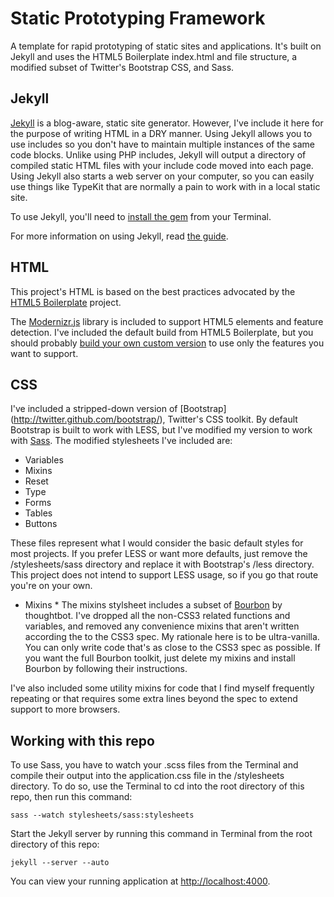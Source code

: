 Static Prototyping Framework
============================

A template for rapid prototyping of static sites and applications. It's built on Jekyll and uses the HTML5 Boilerplate index.html and file structure, a modified subset of Twitter's Bootstrap CSS, and Sass.

Jekyll
------
[Jekyll](https://github.com/mojombo/jekyll) is a blog-aware, static site generator. However, I've include it here for the purpose of writing HTML in a DRY manner. Using Jekyll allows you to use includes so you don't have to maintain multiple instances of the same code blocks. Unlike using PHP includes, Jekyll will output a directory of compiled static HTML files with your include code moved into each page. Using Jekyll also starts a web server on your computer, so you can easily use things like TypeKit that are normally a pain to work with in a local static site.

To use Jekyll, you'll need to [install the gem](https://github.com/mojombo/jekyll/wiki/install) from your Terminal.

For more information on using Jekyll, read [the guide](https://github.com/mojombo/jekyll/wiki/usage).

HTML
----
This project's HTML is based on the best practices advocated by the [HTML5 Boilerplate](http://html5boilerplate.com/) project.

The [Modernizr.js](http://www.modernizr.com/) library is included to support HTML5 elements and feature detection. I've included the default build from HTML5 Boilerplate, but you should probably [build your own custom version](http://www.modernizr.com/download/) to use only the features you want to support.

CSS
---
I've included a stripped-down version of [Bootstrap] (http://twitter.github.com/bootstrap/), Twitter's CSS toolkit. By default Bootstrap is built to work with LESS, but I've modified my version to work with [Sass](http://sass-lang.com/). The modified stylesheets I've included are:

* Variables
* Mixins
* Reset
* Type
* Forms
* Tables
* Buttons

These files represent what I would consider the basic default styles for most projects. If you prefer LESS or want more defaults, just remove the /stylesheets/sass directory and replace it with Bootstrap's /less directory. This project does not intend to support LESS usage, so if you go that route you're on your own. 

* Mixins *
The mixins stylsheet includes a subset of [Bourbon](https://github.com/thoughtbot/bourbon) by thoughtbot. I've dropped all the non-CSS3 related functions and variables, and removed any convenience mixins that aren't written according the to the CSS3 spec. My rationale here is to be ultra-vanilla. You can only write code that's as close to the CSS3 spec as possible. If you want the full Bourbon toolkit, just delete my mixins and install Bourbon by following their instructions.

I've also included some utility mixins for code that I find myself frequently repeating or that requires some extra lines beyond the spec to extend support to more browsers.

Working with this repo
----------------------

To use Sass, you have to watch your .scss files from the Terminal and compile their output into the application.css file in the /stylesheets directory. To do so, use the Terminal to cd into the root directory of this repo, then run this command:

<code>sass --watch stylesheets/sass:stylesheets</code>

Start the Jekyll server by running this command in Terminal from the root directory of this repo:

<code>jekyll --server --auto</code>

You can view your running application at [http://localhost:4000](http://localhost:4000).

